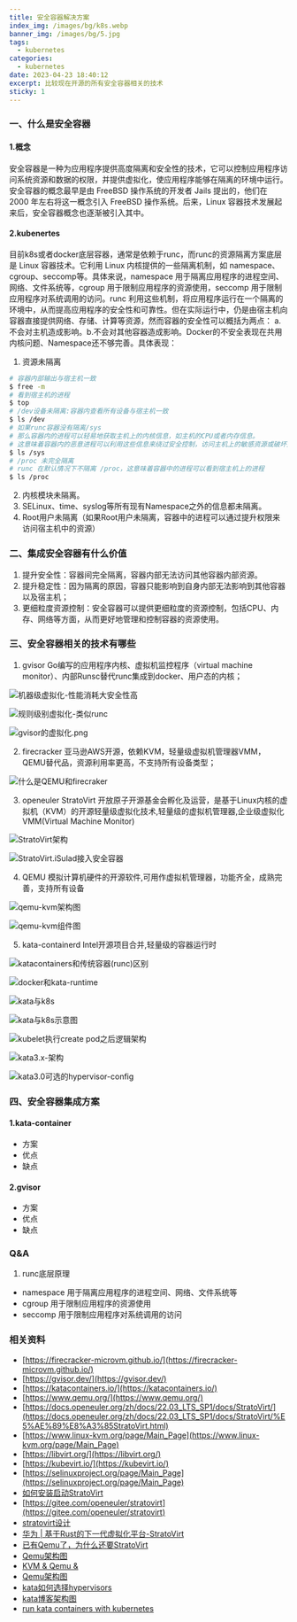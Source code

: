 ```yaml
---
title: 安全容器解决方案
index_img: /images/bg/k8s.webp
banner_img: /images/bg/5.jpg
tags:
  - kubernetes
categories:
  - kubernetes
date: 2023-04-23 18:40:12
excerpt: 比较现在开源的所有安全容器相关的技术
sticky: 1
---
```


### 一、什么是安全容器

#### 1.概念

安全容器是一种为应用程序提供高度隔离和安全性的技术，它可以控制应用程序访问系统资源和数据的权限，并提供虚拟化，使应用程序能够在隔离的环境中运行。安全容器的概念最早是由 FreeBSD 操作系统的开发者 Jails 提出的，他们在 2000 年左右将这一概念引入 FreeBSD 操作系统。后来，Linux 容器技术发展起来后，安全容器概念也逐渐被引入其中。

#### 2.kubenertes

目前k8s或者docker底层容器，通常是依赖于runc，而runc的资源隔离方案底层是 Linux 容器技术。它利用 Linux 内核提供的一些隔离机制，如 namespace、cgroup、seccomp等。具体来说，namespace 用于隔离应用程序的进程空间、网络、文件系统等，cgroup 用于限制应用程序的资源使用，seccomp 用于限制应用程序对系统调用的访问。runc 利用这些机制，将应用程序运行在一个隔离的环境中，从而提高应用程序的安全性和可靠性。但在实际运行中，仍是由宿主机向容器直接提供网络、存储、计算等资源，然而容器的安全性可以概括为两点： a.不会对主机造成影响。b.不会对其他容器造成影响。Docker的不安全表现在共用内核问题、Namespace还不够完善。具体表现：

1. 资源未隔离
``` bash
# 容器内部输出与宿主机一致
$ free -m 
# 看到宿主机的进程
$ top
# /dev设备未隔离:容器内查看所有设备与宿主机一致
$ ls /dev
# 如果runc容器没有隔离/sys
# 那么容器内的进程可以轻易地获取主机上的内核信息，如主机的CPU或者内存信息。
# 这意味着容器内的恶意进程可以利用这些信息来绕过安全控制，访问主机上的敏感资源或破坏主机的系统
$ ls /sys
# /proc 未完全隔离
# runc 在默认情况下不隔离 /proc，这意味着容器中的进程可以看到宿主机上的进程
$ ls /proc
```
2. 内核模块未隔离。
3. SELinux、time、syslog等所有现有Namespace之外的信息都未隔离。
4. Root用户未隔离（如果Root用户未隔离，容器中的进程可以通过提升权限来访问宿主机中的资源）

### 二、集成安全容器有什么价值

1. 提升安全性：容器间完全隔离，容器内部无法访问其他容器内部资源。
2. 提升稳定性：因为隔离的原因，容器只能影响到自身内部无法影响到其他容器以及宿主机；
3. 更细粒度资源控制：安全容器可以提供更细粒度的资源控制，包括CPU、内存、网络等方面，从而更好地管理和控制容器的资源使用。

### 三、安全容器相关的技术有哪些

1. gvisor Go编写的应用程序内核、虚拟机监控程序（virtual machine monitor）、内部Runsc替代runc集成到docker、用户态的内核；

![机器级虚拟化-性能消耗大安全性高](/images/机器级虚拟化-性能消耗大安全性高.png)

![规则级别虚拟化-类似runc](/images/规则级别虚拟化.png)

![gvisor的虚拟化.png](/images/gvisor的虚拟化.png)

2. firecracker 亚马逊AWS开源，依赖KVM，轻量级虚拟机管理器VMM，QEMU替代品，资源利用率更高，不支持所有设备类型；

![什么是QEMU和firecraker](/images/什么是QEMU和firecraker.jpeg)

3. openeuler StratoVirt 开放原子开源基金会孵化及运营，是基于Linux内核的虚拟机（KVM）的开源轻量级虚拟化技术,轻量级的虚拟机管理器,企业级虚拟化VMM(Virtual Machine Monitor)

![StratoVirt架构](/images/StratoVirt-arch.jpg)

![StratoVirt.iSulad接入安全容器](/images/iSulad接入安全容器.png)

4. QEMU 模拟计算机硬件的开源软件,可用作虚拟机管理器，功能齐全，成熟完善，支持所有设备

![qemu-kvm架构图](/images/qemu-kvm架构图.png)

![qemu-kvm组件图](/images/qemu-kvm组件图.png)

5. kata-containerd Intel开源项目合并,轻量级的容器运行时

![katacontainers和传统容器(runc)区别](/images/katacontainers_traditionalvskata_diagram.jpg)

![docker和kata-runtime](/images/docker和kata-runtime.png)

![kata与k8s](/images/kata与k8s.svg)

![kata与k8s示意图](/images/katacontainers_architecture_diagram.jpg)

![kubelet执行create pod之后逻辑架构](/images/katacontainers-e2e-with-bg.jpg)

![kata3.x-架构](/images/kata3.x-architecture.png)

![kata3.0可选的hypervisor-config](/images/hypervisorConfigInkata-3.0.png)

### 四、安全容器集成方案

#### 1.kata-container

- 方案
- 优点
- 缺点

#### 2.gvisor

- 方案
- 优点
- 缺点

### Q&A

1. runc底层原理

- namespace 用于隔离应用程序的进程空间、网络、文件系统等
- cgroup 用于限制应用程序的资源使用 
- seccomp 用于限制应用程序对系统调用的访问


### 相关资料

- [https://firecracker-microvm.github.io/](https://firecracker-microvm.github.io/)  
- [https://gvisor.dev/](https://gvisor.dev/)
- [https://katacontainers.io/](https://katacontainers.io/)
- [https://www.qemu.org/](https://www.qemu.org/)
- [https://docs.openeuler.org/zh/docs/22.03_LTS_SP1/docs/StratoVirt/](https://docs.openeuler.org/zh/docs/22.03_LTS_SP1/docs/StratoVirt/%E5%AE%89%E8%A3%85StratoVirt.html)
- [https://www.linux-kvm.org/page/Main_Page](https://www.linux-kvm.org/page/Main_Page)
- [https://libvirt.org/](https://libvirt.org/)
- [https://kubevirt.io/](https://kubevirt.io/)
- [https://selinuxproject.org/page/Main_Page](https://selinuxproject.org/page/Main_Page)
- [如何安装启动StratoVirt](https://www.openeuler.org/zh/blog/wangzhigang/howToUseStratoVirt.html)
- [https://gitee.com/openeuler/stratovirt](https://gitee.com/openeuler/stratovirt)
- [stratovirt设计](https://gitee.com/openeuler/stratovirt/blob/master/docs/design.ch.md)
- [华为 | 基于Rust的下一代虚拟化平台-StratoVirt](https://rustmagazine.github.io/rust_magazine_2021/chapter_3/hw_rust_stratovirt.html)
- [已有Qemu了，为什么还要StratoVirt](https://cloud.tencent.com/developer/article/1761013)
- [Qemu架构图](https://zhuanlan.zhihu.com/p/72484589)
- [KVM & Qemu &](https://cdn.jiwenkang.com/QEMU.html)
- [Qemu架构图](https://wiki.qemu.org/Documentation/Architecture)
- [kata如何选择hypervisors](https://github.com/kata-containers/kata-containers/blob/main/docs/hypervisors.md)
- [kata博客架构图](https://github.com/kata-containers/documentation/blob/master/design/architecture.md)
- [run kata containers with kubernetes](https://github.com/kata-containers/kata-containers/blob/main/docs/Developer-Guide.md#run-kata-containers-with-kubernetes)
